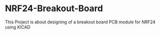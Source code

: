 # NRF24-Breakout-Board
This Project is about designing of a breakout board  PCB module for NRF24 using KICAD
